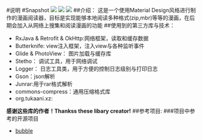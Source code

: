 #说明
#Snapshot
![](http://obip31jcs.bkt.clouddn.com/16-9-2/77518235.jpg)
![](http://obip31jcs.bkt.clouddn.com/16-9-5/61733008.jpg)
![](http://obip31jcs.bkt.clouddn.com/16-9-5/49266692.jpg)
##介绍：
这是一个使用Material Design风格进行制作的漫画阅读器，目标是实现能够本地阅读多种格式(zip,mbr)等等的漫画，在后期会加入从网络上搜集和阅读漫画的功能
##使用到的第三方库与技术：
* RxJava & Retrofit & OkHttp:网络框架，读取和缓存数据
* Butterknife: view注入框架，注入view与各种监听事件
* Glide & PhotoView： 图片加载与缓存库
* Stetho： 调试工具，用于网络调试
* Logger： 日志工具类，用于方便的控制日志级别与打印日志
* Gson：json解析
* Junrar:用于rar格式解析
* commons-compress：通用压缩格式库
* org.tukaani.xz:

**感谢这些库的作者！Thankss these libary creator!**
##参考项目:
###项目中参考的开源项目
* [bubble](https://github.com/nkanaev/bubble)
